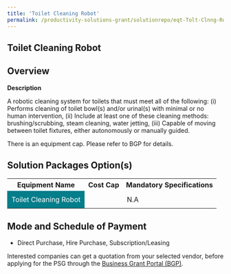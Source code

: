 ```yaml
---
title: 'Toilet Cleaning Robot'
permalink: /productivity-solutions-grant/solutionrepo/eqt-Tolt-Clnng-Robot-Envronmntl-Srvcs
---
```


## Toilet Cleaning Robot

## Overview

**Description**

A robotic cleaning system for toilets that must meet all of the following:
(i) Performs cleaning of toilet bowl(s) and/or urinal(s) with minimal or no human intervention, 
(ii) Include at least one of these cleaning methods: brushing/scrubbing, steam cleaning, water jetting, 
(iii) Capable of moving between toilet fixtures, either autonomously or manually guided.

There is an equipment cap. Please refer to BGP for details.

## Solution Packages Option(s)

<table>
<tr>
<th><b>Equipment Name</b></th>
<th><b>Cost Cap</b></th>
<th><b>Mandatory Specifications</b></th>
</tr>
<tr>
<td style='padding: 10px; background-color: #037E8A; color: #FFFFFF;'>Toilet Cleaning Robot</td>
<td style='padding: 10px;'></td>
<td style='padding: 10px;'>N.A</td>
</tr>
</table>

## Mode and Schedule of Payment

 - Direct Purchase, Hire Purchase, Subscription/Leasing

Interested companies can get a quotation from your selected vendor, before applying for the PSG through the <a href='https://www.businessgrants.gov.sg/' target='_blank' rel='noopener'>Business Grant Portal (BGP)</a>.

<script src="/jquery/resize-tables.js"></script>
